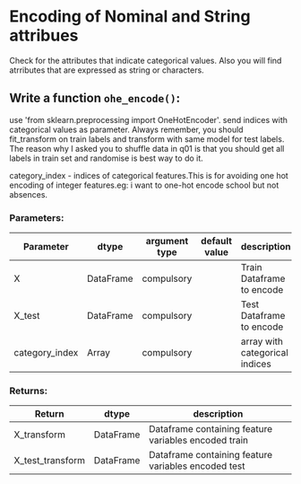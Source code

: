 

# Encoding of Nominal and String attribues

Check for the attributes that indicate categorical values. Also you will find atrributes that are expressed as string or characters.

## Write a function `ohe_encode()`:
use 'from sklearn.preprocessing import OneHotEncoder'.
send indices with categorical values as parameter.
Always remember, you should fit_transform on train labels and transform with same model for test labels.
The reason why I asked you to shuffle data in q01 is that you should get all labels in train set and randomise is best way to do it.

category_index - indices of categorical features.This is for avoiding one hot encoding of integer features.eg: i want to one-hot encode school but not absences.
### Parameters:

| Parameter | dtype | argument type | default value | description |
| --- | --- | --- | --- | --- |
| X | DataFrame | compulsory |  | Train Dataframe to encode |
| X_test | DataFrame | compulsory |  | Test Dataframe to encode |
| category_index | Array | compulsory |  | array with categorical indices |
### Returns:
| Return | dtype | description |
| --- | --- | --- |
| X_transform| DataFrame | Dataframe containing feature variables encoded train |
| X_test_transform | DataFrame | Dataframe containing feature variables encoded test |
